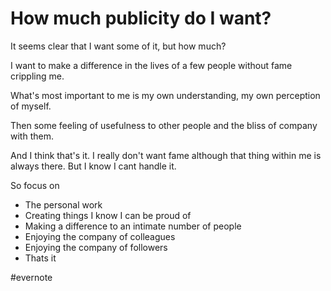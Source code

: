 # How much publicity do I want?

It seems clear that I want some of it, but how much?

I want to make a difference in the lives of a few people without fame crippling me.

What's most important to me is my own understanding, my own perception of myself.

Then some feeling of usefulness to other people and the bliss of company with them.

And I think that's it. I really don't want fame although that thing within me is always there. But I know I cant handle it.

So focus on

- The personal work
- Creating things I know I can be proud of
- Making a difference to an intimate number of people
- Enjoying the company of colleagues
- Enjoying the company of followers
- Thats it

\#evernote

